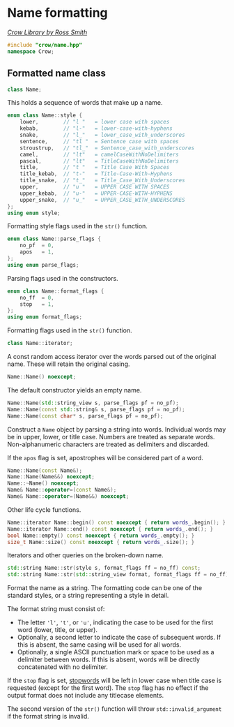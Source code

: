 # Name formatting

_[Crow Library by Ross Smith](index.html)_

```c++
#include "crow/name.hpp"
namespace Crow;
```

## Formatted name class

```c++
class Name;
```

This holds a sequence of words that make up a name.

```c++
enum class Name::style {
    lower,        // "l "   = lower case with spaces
    kebab,        // "l-"   = lower-case-with-hyphens
    snake,        // "l_"   = lower_case_with_underscores
    sentence,     // "tl "  = Sentence case with spaces
    stroustrup,   // "tl_"  = Sentence_case_with_underscores
    camel,        // "lt"   = camelCaseWithNoDelimiters
    pascal,       // "lt"   = TitleCaseWithNoDelimiters
    title,        // "t "   = Title Case With Spaces
    title_kebab,  // "t-"   = Title-Case-With-Hyphens
    title_snake,  // "t_"   = Title_Case_With_Underscores
    upper,        // "u "   = UPPER CASE WITH SPACES
    upper_kebab,  // "u-"   = UPPER-CASE-WITH-HYPHENS
    upper_snake,  // "u_"   = UPPER_CASE_WITH_UNDERSCORES
};
using enum style;
```

Formatting style flags used in the `str()` function.

```c++
enum class Name::parse_flags {
    no_pf  = 0,
    apos   = 1,
};
using enum parse_flags;
```

Parsing flags used in the constructors.

```c++
enum class Name::format_flags {
    no_ff  = 0,
    stop   = 1,
};
using enum format_flags;
```

Formatting flags used in the `str()` function.

```c++
class Name::iterator;
```

A const random access iterator over the words parsed out of the original name.
These will retain the original casing.

```c++
Name::Name() noexcept;
```

The default constructor yields an empty name.

```c++
Name::Name(std::string_view s, parse_flags pf = no_pf);
Name::Name(const std::string& s, parse_flags pf = no_pf);
Name::Name(const char* s, parse_flags pf = no_pf);
```

Construct a `Name` object by parsing a string into words. Individual words may
be in upper, lower, or title case. Numbers are treated as separate words.
Non-alphanumeric characters are treated as delimiters and discarded.

If the `apos` flag is set, apostrophes will be considered part of a word.

```c++
Name::Name(const Name&);
Name::Name(Name&&) noexcept;
Name::~Name() noexcept;
Name& Name::operator=(const Name&);
Name& Name::operator=(Name&&) noexcept;
```

Other life cycle functions.

```c++
Name::iterator Name::begin() const noexcept { return words_.begin(); }
Name::iterator Name::end() const noexcept { return words_.end(); }
bool Name::empty() const noexcept { return words_.empty(); }
size_t Name::size() const noexcept { return words_.size(); }
```

Iterators and other queries on the broken-down name.

```c++
std::string Name::str(style s, format_flags ff = no_ff) const;
std::string Name::str(std::string_view format, format_flags ff = no_ff) const;
```

Format the name as a string. The formatting code can be one of the standard
styles, or a string representing a style in detail.

The format string must consist of:

* The letter `'l'`, `'t'`, or `'u'`, indicating the case to be used for the
  first word (lower, title, or upper).
* Optionally, a second letter to indicate the case of subsequent words. If
  this is absent, the same casing will be used for all words.
* Optionally, a single ASCII punctuation mark or space to be used as a
  delimiter between words. If this is absent, words will be directly
  concatenated with no delimiter.

If the `stop` flag is set, [stopwords](english.html) will be left in lower
case when title case is requested (except for the first word). The `stop`
flag has no effect if the output format does not include any titlecase
elements.

The second version of the `str()` function will throw `std::invalid_argument`
if the format string is invalid.
